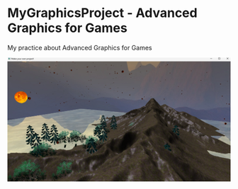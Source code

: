 # MyGraphicsProject - Advanced Graphics for Games
My practice about Advanced Graphics for Games



![scene_surface](scene_surface.png)
